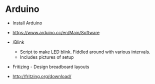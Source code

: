 # Arduino
- Install Arduino
 - <a href="https://www.arduino.cc/en/Main/Software" target="_blank">https://www.arduino.cc/en/Main/Software</a>

- /Blink
  - Script to make LED blink. Fiddled around with various intervals.
  - Includes pictures of setup
- Fritizing - Design breadboard layouts
 - <a href="http://fritzing.org/download/">http://fritzing.org/download/</a>
